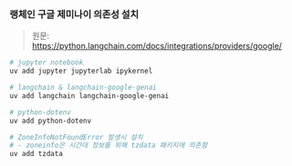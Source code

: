 ### 랭체인 구글 제미나이 의존성 설치

> 원문: <https://python.langchain.com/docs/integrations/providers/google/>

```bash
# jupyter notebook
uv add jupyter jupyterlab ipykernel

# langchain & langchain-google-genai
uv add langchain langchain-google-genai

# python-dotenv
uv add python-dotenv
```

```bash
# ZoneInfoNotFoundError 발생시 설치
# - zoneinfo은 시간대 정보를 위해 tzdata 패키지에 의존함
uv add tzdata
```
